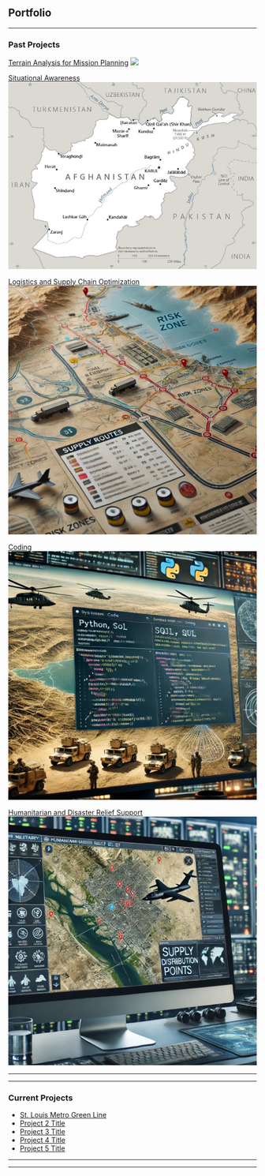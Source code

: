 ## Portfolio

---

### Past Projects

[Terrain Analysis for Mission Planning](images/Layout1.jpg)
<img src="images/Layout1.jpg?raw=true"/>

[Situational Awareness](https://www.cia.gov/the-world-factbook/countries/afghanistan/)
<img src="images/AF-map.jpg?raw=true"/>

[Logistics and Supply Chain Optimization](/sample_page)
<img src="images/Logistics.jpg?raw=true"/>

[Coding](/sample_page)
<img src="images/Coding.jpg?raw=true"/>

[Humanitarian and Disaster Relief Support](/sample_page)
<img src="images/HADR.jpg?raw=true"/>

---

---

### Current Projects

- [St. Louis Metro Green Line](https://storymaps.arcgis.com/stories/53372c499c02494ba64018a2204340c6/)
- [Project 2 Title](http://example.com/)
- [Project 3 Title](http://example.com/)
- [Project 4 Title](http://example.com/)
- [Project 5 Title](http://example.com/)

---




---
